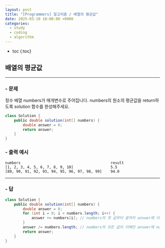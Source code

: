```yaml
---
layout: post
title: "[Programmers] 알고리즘 / 배열의 평균값"
date: 2025-03-10 10:00:00 +0900
categories: 
  - study
  - coding
  - algorithm
---
```


* toc
{:toc}

## 배열의 평균값

---

### - 문제

정수 배열 numbers가 매개변수로 주어집니다. numbers의 원소의 평균값을 return하도록 solution 함수를 완성해주세요.

```java
class Solution {
    public double solution(int[] numbers) {
        double answer = 0;
        return answer;
    }
}
```

### - 출력 예시

```
numbers	                                        result
[1, 2, 3, 4, 5, 6, 7, 8, 9, 10]	                5.5
[89, 90, 91, 92, 93, 94, 95, 96, 97, 98, 99]	94.0
```

<!-- >  -->

---

### - 답

```java
class Solution {
    public double solution(int[] numbers) {
        double answer = 0;
        for (int i = 0; i < numbers.length; i++) {
            answer += numbers[i]; // numbers의 첫 값부터 끝까지 answer에 더해서 넣음
        }
        answer /= numbers.length; // numbers의 모든 값이 더해진 answer에 numbers의 크기만큼 나눔
        return answer;
    }
}
```

<!--  -->
